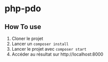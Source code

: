 # php-pdo

## How To use
1. Cloner le projet
2. Lancer un `composer install`
3. Lancer le projet avec `composer start`
4. Accéder au résultat sur http://localhost:8000